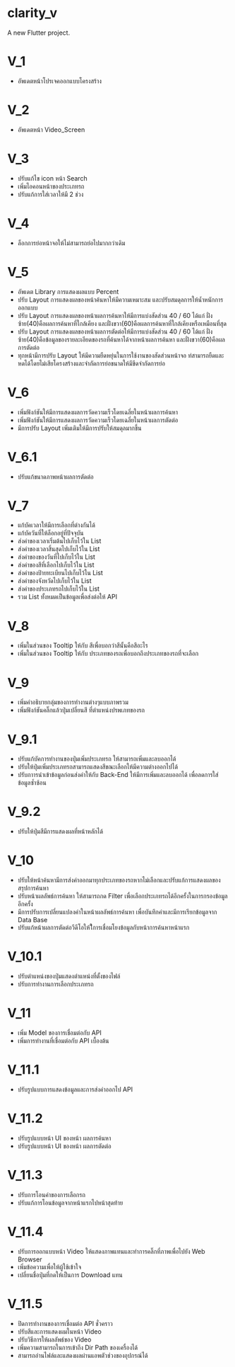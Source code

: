 # clarity_v

A new Flutter project.

# V_1
 - อัพเดตหน้าโปรเจคออกแบบโครงสร้าง

# V_2
 - อัพเดตหน้า Video_Screen

# V_3
 - ปรับแก้ไข icon หน้า Search
 - เพิ่มไอคอนหน้าของประเภทรถ
 - ปรับแก้การใส่เวลาให้มี 2 ช่วง

# V_4
 - ล็อกการย่อหน้าจอให้ไม่สามารถย่อไปมากกว่าเดิม

# V_5
 - อัพเดต Library การแสดงผลแบบ Percent 
 - ปรับ Layout การแสดงผลของหน้าค้นหาให้มีความเหมาะสม และปรับสมดุลการให้น้ำหนักการออกแบบ
 - ปรับ Layout การแสดงผลของหน้าผลการค้นหาให้มีการแบ่งสัดส่วน 40 / 60 ได้แก่ ฝั่งซ้าย(40)คือผลการค้นหาที่ใกล้เคียง และฝั่งขวา(60)คือผลการค้นหาที่ใกล้เคียงหรือเหมือนที่สุด
 - ปรับ Layout การแสดงผลของหน้าผลการตัดต่อให้มีการแบ่งสัดส่วน 40 / 60 ได้แก่ ฝั่งซ้าย(40)คือข้อมูลของรายละเอียดของรถที่ค้นหาได้จากหน้าผลการค้นหา และฝั่งขวา(60)คือผลการตัดต่อ
 - ทุกหน้ามีการปรับ Layout ให้มีความยืดหยุ่นในการใช้งานของสัดส่วนหน้าจอ ท่สามารถยืดและหดได้โดยไม่เสียโครงสร้างและจำกัดการย่อขนาดให้มีขีดจำกัดการย่อ

# V_6
 - เพิ่มฟังก์ชันให้มีการแสดงผลการวัดความเร็วโดยเฉลี่ยในหน้าผลการค้นหา
 - เพิ่มฟังก์ชันให้มีการแสดงผลการวัดความเร็วโดยเฉลี่ยในหน้าผลการตัดต่อ
 - มีการปรับ Layout เพิ่มเติมให้มีการปรับให้สมดุลมากขึ้น
# V_6.1
 - ปรับแก้ขนาดภาพหน้าผลการตัดต่อ

# V_7
 - แก้บัคเวลาให้มีการเลือกที่ต่างกันได้
 - แก้บัควันที่ให้ล็อกอยู่ที่ปัจจุบัน
 - ส่งค่าของเวลาเริ่มต้นไปเก็บไว้ใน List
 - ส่งค่าของเวลาสิ้นสุดไปเก็บไว้ใน List
 - ส่งค่าของของวันที่ไปเก็บไว้ใน List
 - ส่งค่าของสีที่เลือกไปเก็บไว้ใน List
 - ส่งค่าของป้ายทะเบียนไปเก็บไว้ใน List
 - ส่งค่าของจังหวัดไปเก็บไว้ใน List
 - ส่งค่าของประเภทรถไปเก็บไว้ใน List
 - รวม List ทั้งหมดเป็นข้อมูลเพื่อส่งต่อให้ API

# V_8
 - เพิ่มในส่วนของ Tooltip ให้กับ สีเพื่อบอกว่าสีนั้นคือสีอะไร
 - เพิ่มในส่วนของ Tooltip ให้กับ ประเภทของรถเพื่อบอกถึงประเภทของรถที่จะเลือก

# V_9
 - เพิ่มคำอธิบายกลุ่มของการทำงานต่างๆแบบภาพรวม
 - เพิ่มฟังก์ชันคลิ๊กแล้วปุ่มเปลี่ยนสี ที่ตำแหน่งปรพเภทของรถ

# V_9.1
 - ปรับแก้บัคการทำงานของปุ่มเพิ่มประเภทรถ ให้สามารถเพิ่มและลบออกได้
 - ปรับให้ปุ่มเพิ่มประเภทรถสามารถแสดงสีขณะเลือกให้มีความต่างออกไปได้
 - ปรับกาารนำเข้าข้อมูลก่อนส่งค่าให้กับ Back-End ให้มีการเพิ่มและลบออกได้ เพื่อลดการใส่ข้อมูลซ้ำซ้อน

# V_9.2
 - ปรับให้ปุ่มสีมีการแสดงผลที่หน้าหลักได้

# V_10
 - ปรับให้หน้าค้นหามีการส่งค่าออกมาทุกประเภทของรถหากไม่เลือกและปรับแก้การแสดงผลของสรุปการค้นหา
 - ปรับหน้าผลลัพธ์การค้นหา ให้สามารถกด Filter เพื่อเลือกประเภทรถได้อีกครั้งในการกรองข้อมูลอีกครั้ง
 - มีการปรับการเปลี่ยนแปลงค่าในหน้าผลลัพธ์การค้นหา เพื่อบันทึกค่าและมีการเรียกข้อมูลจาก Data Base
 - ปรับแก้หน้าผลการตัดต่อวีดีโอให้ใีการเชื่อมโยงข้อมูลกับหน้าการค้นหาหน้าแรก

# V_10.1
 - ปรับตำแหน่งของปุ่มแสดงตำแหน่งที่ตั้งของไฟล์
 - ปรับการทำงานการเลือกประเภทรถ

# V_11
 - เพิ่ม Model ของการเชื่อมต่อกับ API
 - เพิ่มการทำงานที่เชื่อมต่อกับ API เบื้องต้น


# V_11.1
 - ปรับรูปแบบการแสดงข้อมูลและการส่งค่าออกไป API

# V_11.2
 - ปรับรูปแบบหน้า UI ของหน้า ผลการค้นหา
 - ปรับรูปแบบหน้า UI ของหน้า ผลการตัดต่อ

# V_11.3
 - ปรับการโอนค่าของการเลือกรถ
 - ปรับแก้การโอนข้อมูลจากหน้าแรกไปหน้าสุดท้าย

# V_11.4
 - ปรับการออกแบบหน้า Video ให้แสดงภาพแทนและทำการคลิ๊กที่ภาพเพื่อไปยัง Web Browser
 - เพิ่มข้อความเพื่อให้ผู้ใช้เข้าใจ
 - เปลี่ยนชื่อปุ่มที่กดให้เป็นการ Download แทน

# V_11.5
 - ปิดการทำงานของการเชื่อมต่อ API ชั่วคราว 
 - ปรับสีและการแสดงผมในหน้า Video
 - ปรับวิธีการให้ผลลัพธ์ของ Video
 - เพิ่มความสามารถในการเข้าถึง Dir Path ของเครื่องได้
 - สามารถอ่านไฟล์และแสดงผลผ่านแอพตัวช่วงของอุปกรณ์ได้
